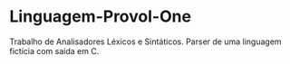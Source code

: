 # Linguagem-Provol-One
Trabalho de Analisadores Léxicos e Sintáticos. Parser de uma linguagem fictícia com saída em C.
